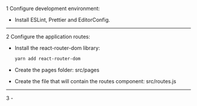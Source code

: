 1 Configure development environment:

- Install ESLint, Prettier and EditorConfig.

---

2 Configure the application routes:

- Install the react-router-dom library:
  ```sh
  yarn add react-router-dom
  ```
- Create the pages folder: src/pages

- Create the file that will contain the routes component: src/routes.js

---

3 -
